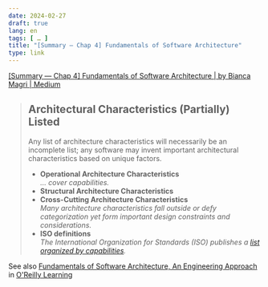 ```yaml
---
date: 2024-02-27
draft: true
lang: en
tags: [ … ]
title: "[Summary — Chap 4] Fundamentals of Software Architecture"
type: link
---
```


[[Summary — Chap 4] Fundamentals of Software Architecture | by Bianca Magri | Medium](https://medium.com/@biancamagri/summary-chap-4-fundamentals-of-software-architecture-9c5f03063705)

> ## Architectural Characteristics (Partially) Listed
>
> Any list of architecture characteristics will necessarily be an incomplete list; any software may invent important architectural characteristics based on unique factors.
>
> * **Operational Architecture Characteristics**  
>     *… cover capabilities.*
> * **Structural Architecture Characteristics**  
> *  **Cross-Cutting Architecture Characteristics**  
>    *Many architecture characteristics fall outside or defy categorization yet form important design constraints and considerations.*
> *  **ISO definitions**  
>    *The International Organization for Standards (ISO) publishes a [list organized by capabilities](https://iso25000.com/index.php/en/iso-25000-standards/iso-25010).*

See also [Fundamentals of Software Architecture, An Engineering Approach](https://learning.oreilly.com/library/view/fundamentals-of-software/9781492043447/ch04.html) in [O'Reilly Learning](https://learning.oreilly.com/)
